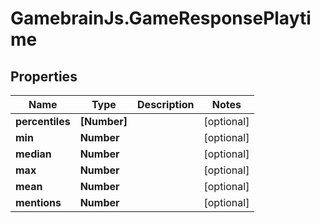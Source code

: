 # GamebrainJs.GameResponsePlaytime

## Properties

Name | Type | Description | Notes
------------ | ------------- | ------------- | -------------
**percentiles** | **[Number]** |  | [optional] 
**min** | **Number** |  | [optional] 
**median** | **Number** |  | [optional] 
**max** | **Number** |  | [optional] 
**mean** | **Number** |  | [optional] 
**mentions** | **Number** |  | [optional] 


